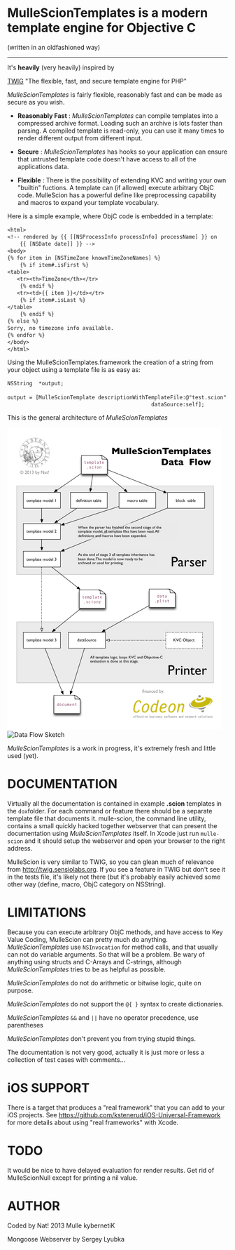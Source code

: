 
MulleScionTemplates is a modern template engine for Objective C
=============
(written in an oldfashioned way)
***

It's **heavily** (very heavily) inspired by 

[TWIG]("http://twig.sensiolabs.org/") "The flexible, fast, and secure template 
engine for PHP"

*MulleScionTemplates* is fairly flexible, reasonably fast and can be made as
 secure as you wish. 
 
* **Reasonably 
Fast** :      *MulleScionTemplates* can compile templates into a compressed 
               archive format. Loading such an archive is lots faster than 
               parsing. A compiled template is read-only, you can use it many 
               times to render different output from different input.

* **Secure** :   *MulleScionTemplates* has hooks so your application can ensure 
               that untrusted template code doesn't have access to all of the
               applications data.

* **Flexible** :    There is the possibility of extending KVC and writing your 
               own "builtin" fuctions. A template can (if allowed) execute
               arbitrary ObjC code. MulleScion has a powerful define like 
               preprocessing capability and macros to expand your template 
               vocabulary.
               
Here is a simple example, where ObjC code is embedded in a template:
 
	<html>
	<!-- rendered by {{ [[NSProcessInfo processInfo] processName] }} on 
        {{ [NSDate date]] }} -->
	<body>
	{% for item in [NSTimeZone knownTimeZoneNames] %}
	    {% if item#.isFirst %}
	<table>
	   <tr><th>TimeZone</th></tr>
	    {% endif %}	
	   <tr><td>{{ item }}</td></tr>
	    {% if item#.isLast %}
	</table>
	    {% endif %}
	{% else %}
	Sorry, no timezone info available.
	{% endfor %}
	</body>
	</html>


Using the MulleScionTemplates.framework the creation of a string from your 
object using a template file is as easy as:

	NSString  *output;
	 
	output = [MulleScionTemplate descriptionWithTemplateFile:@"test.scion"
    	                                          dataSource:self];

This is the general architecture of *MulleScionTemplates*

![](/dox/MulleScionTemplatesDataFlow.png "Data Flow Sketch")
![](http://www.mulle-kybernetik.com/software/git/MulleScionTemplates/raw/master/dox/MulleScionTemplatesDataFlow.png "Data Flow Sketch")

*MulleScionTemplates* is a work in progress, it's extremely fresh and little 
used (yet).



DOCUMENTATION
=============

Virtually all the documentation is contained in example **.scion** templates 
in the `dox`folder. For each command or feature there should be a separate 
template file that documents it. mulle-scion, the command line utility, contains 
a small quickly hacked together webserver that can present the documentation 
using *MulleScionTemplates* itself.
In Xcode just run `mulle-scion` and it should setup the webserver and open your 
browser to the right address.

MulleScion is very similar to TWIG, so you can glean much of relevance from 
<http://twig.sensiolabs.org>. If you see a feature in TWIG but don't see it in 
the tests file, it's likely not there (but it's probably easily achieved some 
other way (define, macro, ObjC category on NSString).


LIMITATIONS
=============
Because you can execute arbitrary ObjC methods, and have access to Key Value
Coding, MulleScion can pretty much do anything. *MulleScionTemplates* use 
`NSInvocation` for method calls, and that usually can not do variable arguments. 
So that will be a problem. Be wary of anything using structs and C-Arrays and 
C-strings, although *MulleScionTemplates* tries to be as helpful as possible.

*MulleScionTemplates* do not do arithmetic or bitwise logic, quite on purpose.

*MulleScionTemplates* do not support the `@{ }` syntax to create dictionaries.

*MulleScionTemplates* `&&` and `||` have no operator precedence, use parentheses

*MulleScionTemplates* don't prevent you from trying stupid things.

The documentation is not very good, actually it is just more or less a 
collection of test cases with comments...


iOS SUPPORT
=============
There is a target that produces a "real framework" that you can add to your iOS
projects. See https://github.com/kstenerud/iOS-Universal-Framework for more 
details about using "real frameworks" with Xcode.


TODO
=============
It would be nice to have delayed evaluation for render results.
Get rid of MulleScionNull except for printing a nil value.


AUTHOR
=============
Coded by Nat!
2013 Mulle kybernetiK

Mongoose Webserver by
Sergey Lyubka 
